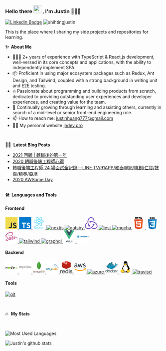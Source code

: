 ### Hello there <span style="width: '25px'"><img src="https://media.giphy.com/media/hvRJCLFzcasrR4ia7z/giphy.gif" width="25px" height="25px"></div> , I'm Justin 👨🏻‍💻 

[![Linkedin Badge](https://img.shields.io/badge/-Justin%20Huang-blue?style=flat&logo=Linkedin&logoColor=white)](https://www.linkedin.com/in/justinhuang777) <img src="https://komarev.com/ghpvc/?username=shihtingjustin&label=Profile%20views&color=61dafb&style=flat" alt="shihtingjustin" /> 
  
This is the place where I sharing my side projects and repositories for learning. 

<summary><b>✨&nbsp;&nbsp;About&nbsp;Me</b></summary>
  
<!-- - 🔭 &nbsp;I’m currently working on something cool :wink: -->
- 👨🏻‍💻 2+ years of experience with TypeScript & React.js development, well-versed in its core concepts and applications, with the ability to independently implement SPA.
- 📦 Proficient in using major ecosystem packages such as Redux, Ant Design, and Tailwind, coupled with a strong background in writing unit and E2E testing.
- 🔥 Passionate about programming and building products from scratch, dedicated to providing outstanding user experiences and developer experiences, and creating value for the team.
- 🌳 Continually growing through learning and assisting others, currently in search of a mid-level or senior front-end engineering role.
- 📫 How to reach me: justinhuang777@gmail.com
- 👨‍💻 My personal website [jhdev.pro](https://jhdev.pro)
 
<br/>

✍🏻 &nbsp;**Latest Blog Posts**
<!-- BLOG-POST-LIST:START -->
- [2021 回顧 | 轉職後的第一年](https://medium.com/life-after-hello-world/2021-%E5%9B%9E%E9%A1%A7-%E8%BD%89%E8%81%B7%E5%BE%8C%E7%9A%84%E7%AC%AC%E4%B8%80%E5%B9%B4-899af09d3dcf?source=rss-6b158ce23c7d------2)
- [2020 轉職後端工程師心得](https://medium.com/life-after-hello-world/2020-%E8%BD%89%E8%81%B7%E5%BE%8C%E7%AB%AF%E5%B7%A5%E7%A8%8B%E5%B8%AB%E5%BF%83%E5%BE%97-7d5f565f0351?source=rss-6b158ce23c7d------2)
- [轉職後端工程師 24 場面試全記錄 — LINE TV/91APP/和泰聯網/緯創/仁寶/技嘉/精英/亞旭](https://medium.com/life-after-hello-world/%E8%BD%89%E8%81%B7%E5%BE%8C%E7%AB%AF%E5%B7%A5%E7%A8%8B%E5%B8%AB-24-%E5%A0%B4%E9%9D%A2%E8%A9%A6%E5%85%A8%E8%A8%98%E9%8C%84-bdf061854749?source=rss-6b158ce23c7d------2)
- [2020 AWSome Day](https://medium.com/life-after-hello-world/2020-awsome-day-54cc82c9e619?source=rss-6b158ce23c7d------2)
<!-- BLOG-POST-LIST:END -->

<br/>

<!-- <details> -->
  <summary><b>🛠️&nbsp;&nbsp;Languages&nbsp;and&nbsp;Tools</b></summary>
  <p align="left">
    <h4>Frontend</h4>
<a href="https://developer.mozilla.org/en-US/docs/Web/JavaScript" target="_blank" rel="noreferrer"> <img src="https://raw.githubusercontent.com/devicons/devicon/master/icons/javascript/javascript-original.svg" alt="javascript" width="40" height="40"/> </a>
<a href="https://www.typescriptlang.org/" target="_blank" rel="noreferrer"> <img src="https://raw.githubusercontent.com/devicons/devicon/master/icons/typescript/typescript-original.svg" alt="typescript" width="40" height="40"/> </a>
     <a href="https://reactjs.org/" target="_blank" rel="noreferrer"> <img src="https://raw.githubusercontent.com/devicons/devicon/master/icons/react/react-original-wordmark.svg" alt="react" width="40" height="40"/> </a> 
    <a href="https://nextjs.org/" target="_blank" rel="noreferrer"> <img src="https://cdn.worldvectorlogo.com/logos/nextjs-2.svg" alt="nextjs" width="40" height="40"/> </a>
    <a href="https://www.gatsbyjs.com/" target="_blank" rel="noreferrer"> <img src="https://www.vectorlogo.zone/logos/gatsbyjs/gatsbyjs-icon.svg" alt="gatsby" width="40" height="40"/> </a>
<a href="https://redux.js.org" target="_blank" rel="noreferrer"> <img src="https://raw.githubusercontent.com/devicons/devicon/master/icons/redux/redux-original.svg" alt="redux" width="40" height="40"/> </a>
    <a href="https://jestjs.io" target="_blank" rel="noreferrer"> <img src="https://www.vectorlogo.zone/logos/jestjsio/jestjsio-icon.svg" alt="jest" width="40" height="40"/> </a>
    <a href="https://mochajs.org" target="_blank" rel="noreferrer"> <img src="https://www.vectorlogo.zone/logos/mochajs/mochajs-icon.svg" alt="mocha" width="40" height="40"/> </a>     
     <a href="https://www.w3.org/html/" target="_blank" rel="noreferrer"> <img src="https://raw.githubusercontent.com/devicons/devicon/master/icons/html5/html5-original-wordmark.svg" alt="html5" width="40" height="40"/> </a> 
    <a href="https://www.w3schools.com/css/" target="_blank" rel="noreferrer"> <img src="https://raw.githubusercontent.com/devicons/devicon/master/icons/css3/css3-original-wordmark.svg" alt="css3" width="40" height="40"/> </a> 
    <a href="https://sass-lang.com" target="_blank" rel="noreferrer"> <img src="https://raw.githubusercontent.com/devicons/devicon/master/icons/sass/sass-original.svg" alt="sass" width="40" height="40"/> </a>
    <a href="https://tailwindcss.com/" target="_blank" rel="noreferrer"> <img src="https://www.vectorlogo.zone/logos/tailwindcss/tailwindcss-icon.svg" alt="tailwind" width="40" height="40"/> </a> 
    <a href="https://graphql.org" target="_blank" rel="noreferrer"> <img src="https://www.vectorlogo.zone/logos/graphql/graphql-icon.svg" alt="graphql" width="40" height="40"/> </a>
    <a href="https://vuejs.org/" target="_blank" rel="noreferrer"> <img src="https://raw.githubusercontent.com/devicons/devicon/master/icons/vuejs/vuejs-original-wordmark.svg" alt="vuejs" width="40" height="40"/> </a>
    <a href="https://webpack.js.org" target="_blank" rel="noreferrer"> <img src="https://raw.githubusercontent.com/devicons/devicon/d00d0969292a6569d45b06d3f350f463a0107b0d/icons/webpack/webpack-original-wordmark.svg" alt="webpack" width="40" height="40"/> </a> 
   
<h4>Backend</h4>
    <a href="https://nodejs.org" target="_blank" rel="noreferrer"> <img src="https://raw.githubusercontent.com/devicons/devicon/master/icons/nodejs/nodejs-original-wordmark.svg" alt="nodejs" width="40" height="40"/>   
<a href="https://expressjs.com" target="_blank" rel="noreferrer"> <img src="https://raw.githubusercontent.com/devicons/devicon/master/icons/express/express-original-wordmark.svg" alt="express" width="40" height="40"/> </a> 
    <a href="https://www.mongodb.com/" target="_blank" rel="noreferrer"> <img src="https://raw.githubusercontent.com/devicons/devicon/master/icons/mongodb/mongodb-original-wordmark.svg" alt="mongodb" width="40" height="40"/> </a> <a href="https://www.mysql.com/" target="_blank" rel="noreferrer"> <img src="https://raw.githubusercontent.com/devicons/devicon/master/icons/mysql/mysql-original-wordmark.svg" alt="mysql" width="40" height="40"/> </a> 
    <a href="https://redis.io" target="_blank" rel="noreferrer"> <img src="https://raw.githubusercontent.com/devicons/devicon/master/icons/redis/redis-original-wordmark.svg" alt="redis" width="40" height="40"/> </a>  
   <a href="https://aws.amazon.com" target="_blank" rel="noreferrer"> <img src="https://raw.githubusercontent.com/devicons/devicon/master/icons/amazonwebservices/amazonwebservices-original-wordmark.svg" alt="aws" width="40" height="40"/> </a>
   <a href="https://azure.microsoft.com/en-in/" target="_blank" rel="noreferrer"> <img src="https://www.vectorlogo.zone/logos/microsoft_azure/microsoft_azure-icon.svg" alt="azure" width="40" height="40"/> </a> 
   <a href="https://www.docker.com/" target="_blank" rel="noreferrer"> <img src="https://raw.githubusercontent.com/devicons/devicon/master/icons/docker/docker-original-wordmark.svg" alt="docker" width="40" height="40"/> </a> 
    <a href="https://www.linux.org/" target="_blank" rel="noreferrer"> <img src="https://raw.githubusercontent.com/devicons/devicon/master/icons/linux/linux-original.svg" alt="linux" width="40" height="40"/> </a> 
  <a href="https://travis-ci.org" target="_blank" rel="noreferrer"> <img src="https://www.vectorlogo.zone/logos/travis-ci/travis-ci-icon.svg" alt="travisci" width="40" height="40"/> </a>   
   
<h4>Tools</h4>
    <a href="https://git-scm.com/" target="_blank" rel="noreferrer"> <img src="https://www.vectorlogo.zone/logos/git-scm/git-scm-icon.svg" alt="git" width="40" height="40"/> </a>     
</p>
<!-- </details> -->

</br>

🔥 &nbsp;**My Stats**

<br/>

![Most Used Languages](https://github-readme-stats.vercel.app/api/top-langs/?username=shihtingjustin&show_icons=true&theme=dracula&title_color=61dafb&bg_color=1f232a&locale=en&layout=compact" )

![Justin's github stats](https://github-readme-stats.vercel.app/api?username=shihtingjustin&show_icons=true&theme=dracula&title_color=61dafb&bg_color=1f232a)
